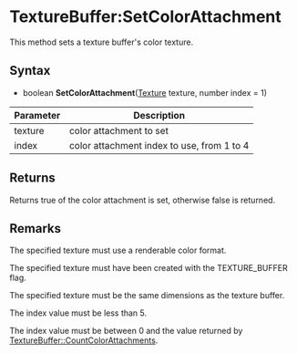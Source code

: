 # TextureBuffer:SetColorAttachment

This method sets a texture buffer's color texture.

## Syntax

- boolean **SetColorAttachment**([Texture](Texture.md) texture, number index = 1)

| Parameter | Description |
|---|---|
| texture | color attachment to set |
| index | color attachment index to use, from 1 to 4 |

## Returns

Returns true of the color attachment is set, otherwise false is returned.

## Remarks

The specified texture must use a renderable color format.

The specified texture must have been created with the TEXTURE_BUFFER flag.

The specified texture must be the same dimensions as the texture buffer.

The index value must be less than 5.

The index value must be between 0 and the value returned by [TextureBuffer::CountColorAttachments](TextureBuffer_CountColorAttachments.md).
